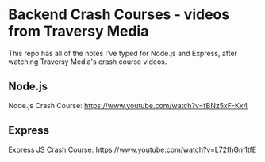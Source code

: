 # Backend Crash Courses - videos from Traversy Media

This repo has all of the notes I've typed for Node.js and Express, after watching Traversy Media's crash course videos.

## Node.js

Node.js Crash Course: https://www.youtube.com/watch?v=fBNz5xF-Kx4

## Express

Express JS Crash Course: https://www.youtube.com/watch?v=L72fhGm1tfE
